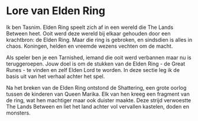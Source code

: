 # Lore van Elden Ring

Ik ben Tasnim. Elden Ring speelt zich af in een wereld die The Lands Between heet. Ooit werd deze wereld bij elkaar gehouden door een krachtbron: de Elden Ring. Maar die ring is gebroken, en sindsdien is alles in chaos. Koningen, helden en vreemde wezens vechten om de macht. 

Als speler ben je een Tarnished, iemand die ooit werd verbannen maar nu is teruggeroepen. Jouw doel is om de stukken van de Elden Ring - de Great Runes - te vinden en zelf Elden Lord te worden. In deze sectie leg ik de basis uit van het verhaal achter het spel.

Na het breken van de Elden Ring ontstond de Shattering, een grote oorlog tussen de kinderen van Queen Marika. Elk van hen kreeg een fragment van de ring, wat hen machtiger maar ook duister maakte. Deze strijd verwoestte The Lands Between en liet het land achter vol vervallen kastelen, doden en monsters.
